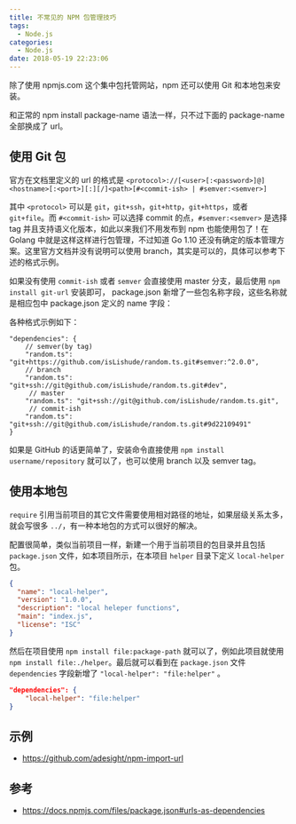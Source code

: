 ```yaml
---
title: 不常见的 NPM 包管理技巧
tags:
  - Node.js
categories:
  - Node.js
date: 2018-05-19 22:23:06
---
```


除了使用 npmjs.com 这个集中包托管网站，npm 还可以使用 Git 和本地包来安装。

和正常的 npm install package-name 语法一样，只不过下面的 package-name 全部换成了 url。

## 使用 Git 包 

官方在文档里定义的 url 的格式是 `<protocol>://[<user>[:<password>]@]<hostname>[:<port>][:][/]<path>[#<commit-ish> | #semver:<semver>]`

其中 `<protocol>` 可以是 `git`，`git+ssh`，`git+http`，`git+https`，或者 `git+file`。而 `#<commit-ish>` 可以选择 commit 的点，`#semver:<semver>` 是选择 tag 并且支持语义化版本，如此以来我们不用发布到 npm 也能使用包了！在 Golang 中就是这样这样进行包管理，不过知道 Go 1.10 还没有确定的版本管理方案。这里官方文档并没有说明可以使用 branch，其实是可以的，具体可以参考下述的格式示例。

如果没有使用 `commit-ish` 或者 `semver` 会直接使用 master 分支，最后使用 `npm install git-url` 安装即可， package.json 新增了一些包名称字段，这些名称就是相应包中 package.json 定义的 name 字段：

各种格式示例如下：

```
"dependencies": {
    // semver(by tag)
    "random.ts": "git+https://github.com/isLishude/random.ts.git#semver:^2.0.0",
    // branch
    "random.ts": "git+ssh://git@github.com/isLishude/random.ts.git#dev",
     // master
    "random.ts": "git+ssh://git@github.com/isLishude/random.ts.git",
     // commit-ish
    "random.ts": "git+ssh://git@github.com/isLishude/random.ts.git#9d22109491"
}
```

如果是 GitHub 的话更简单了，安装命令直接使用 `npm install username/repository` 就可以了，也可以使用 branch 以及 semver tag。

## 使用本地包

`require` 引用当前项目的其它文件需要使用相对路径的地址，如果层级关系太多，就会写很多 `../`，有一种本地包的方式可以很好的解决。

配置很简单，类似当前项目一样，新建一个用于当前项目的包目录并且包括 `package.json` 文件，如本项目所示，在本项目 `helper` 目录下定义 `local-helper` 包。

```json
{
  "name": "local-helper",
  "version": "1.0.0",
  "description": "local heleper functions",
  "main": "index.js",
  "license": "ISC"
}
```

然后在项目使用 `npm install file:package-path` 就可以了，例如此项目就使用 `npm install file:./helper`。最后就可以看到在 `package.json` 文件 `dependencies` 字段新增了 `"local-helper": "file:helper"` 。

```json
"dependencies": {
    "local-helper": "file:helper"
}
```

## 示例
- https://github.com/adesight/npm-import-url

## 参考
- https://docs.npmjs.com/files/package.json#urls-as-dependencies